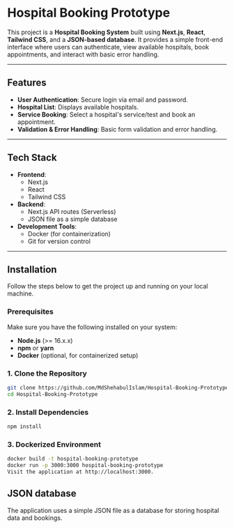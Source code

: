 # Hospital Booking Prototype

This project is a **Hospital Booking System** built using **Next.js**, **React**, **Tailwind CSS**, and a **JSON-based database**. It provides a simple front-end interface where users can authenticate, view available hospitals, book appointments, and interact with basic error handling.

---

## Features

- **User Authentication**: Secure login via email and password.
- **Hospital List**: Displays available hospitals.
- **Service Booking**: Select a hospital's service/test and book an appointment.
- **Validation & Error Handling**: Basic form validation and error handling.

---

## Tech Stack

- **Frontend**: 
  - Next.js
  - React
  - Tailwind CSS
- **Backend**:
  - Next.js API routes (Serverless)
  - JSON file as a simple database
- **Development Tools**:
  - Docker (for containerization)
  - Git for version control

---

## Installation

Follow the steps below to get the project up and running on your local machine.

### Prerequisites

Make sure you have the following installed on your system:
- **Node.js** (>= 16.x.x)
- **npm** or **yarn**
- **Docker** (optional, for containerized setup)

### 1. Clone the Repository

```bash
git clone https://github.com/MdShehabulIslam/Hospital-Booking-Prototype.git
cd Hospital-Booking-Prototype
```

### 2. Install Dependencies
```bash
npm install
```

### 3. Dockerized Environment 
```bash
docker build -t hospital-booking-prototype
docker run -p 3000:3000 hospital-booking-prototype
Visit the application at http://localhost:3000.
```

## JSON database

The application uses a simple JSON file as a database for storing hospital data and bookings.





